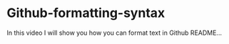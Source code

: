 # Github-formatting-syntax
In this video I will show you how you can format text in Github README...
